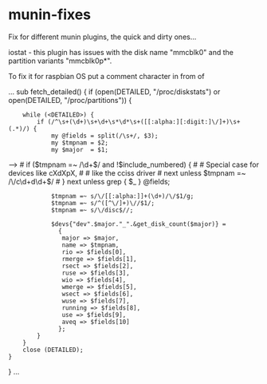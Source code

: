 # munin-fixes
Fix for different munin plugins, the quick and dirty ones...

iostat - this plugin has issues with the disk name "mmcblk0" and the partition variants "mmcblk0p*".

To fix it for raspbian OS put a comment character in from of

...
sub fetch_detailed() {
    if (open(DETAILED, "/proc/diskstats") or
        open(DETAILED, "/proc/partitions")) {

        while (<DETAILED>) {
            if (/^\s+(\d+)\s+\d+\s*\d*\s+([[:alpha:][:digit:]\/]+)\s+(.*)/) {
                my @fields = split(/\s+/, $3);
                my $tmpnam = $2;
                my $major  = $1;
-->             # if ($tmpnam =~ /\d+$/ and !$include_numbered) {
                #     # Special case for devices like cXdXpX,
                #     # like the cciss driver
                #     next unless $tmpnam =~ /\/c\d+d\d+$/
                # }
                next unless grep { $_ } @fields;

                $tmpnam =~ s/\/[[:alpha:]]+(\d+)/\/$1/g;
                $tmpnam =~ s/^([^\/]+)\//$1/;
                $tmpnam =~ s/\/disc$//;

                $devs{"dev".$major."_".&get_disk_count($major)} =
                  {
                   major => $major,
                   name => $tmpnam,
                   rio => $fields[0],
                   rmerge => $fields[1],
                   rsect => $fields[2],
                   ruse => $fields[3],
                   wio => $fields[4],
                   wmerge => $fields[5],
                   wsect => $fields[6],
                   wuse => $fields[7],
                   running => $fields[8],
                   use => $fields[9],
                   aveq => $fields[10]
                  };
            }
        }
        close (DETAILED);
    }
}
...
